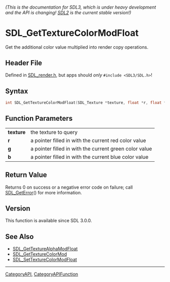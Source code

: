 ###### (This is the documentation for SDL3, which is under heavy development and the API is changing! [SDL2](https://wiki.libsdl.org/SDL2/) is the current stable version!)
# SDL_GetTextureColorModFloat

Get the additional color value multiplied into render copy operations.

## Header File

Defined in [SDL_render.h](https://github.com/libsdl-org/SDL/blob/main/include/SDL3/SDL_render.h), but apps should _only_ `#include <SDL3/SDL.h>`!

## Syntax

```c
int SDL_GetTextureColorModFloat(SDL_Texture *texture, float *r, float *g, float *b);

```

## Function Parameters

|                 |                                                        |
| --------------- | ------------------------------------------------------ |
| **texture**     | the texture to query                                   |
| **r**           | a pointer filled in with the current red color value   |
| **g**           | a pointer filled in with the current green color value |
| **b**           | a pointer filled in with the current blue color value  |

## Return Value

Returns 0 on success or a negative error code on failure; call
[SDL_GetError](SDL_GetError)() for more information.

## Version

This function is available since SDL 3.0.0.

## See Also

* [SDL_GetTextureAlphaModFloat](SDL_GetTextureAlphaModFloat)
* [SDL_GetTextureColorMod](SDL_GetTextureColorMod)
* [SDL_SetTextureColorModFloat](SDL_SetTextureColorModFloat)

----
[CategoryAPI](CategoryAPI), [CategoryAPIFunction](CategoryAPIFunction)

